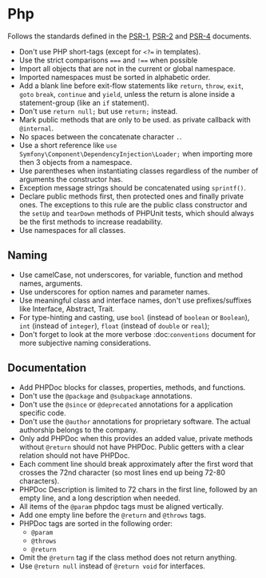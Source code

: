 Php
===

Follows the standards defined in the [PSR-1], [PSR-2]
and [PSR-4] documents.

* Don't use PHP short-tags (except for `<?=` in templates).
* Use the strict comparisons `===` and `!==` when possible
* Import all objects that are not in the current or global namespace.
* Imported namespaces must be sorted in alphabetic order.
* Add a blank line before exit-flow statements like `return`, `throw`, `exit`,
  `goto` `break`, `continue` and `yield`, unless the return is alone inside
  a statement-group (like an `if` statement).
* Don't use `return null;` but use `return;` instead.
* Mark public methods that are only to be used.
  as private callback with `@internal`.
* No spaces between the concatenate character `.`.
* Use a short reference like `use Symfony\Component\DependencyInjection\Loader;`
  when importing more then 3 objects from a namespace.
* Use parentheses when instantiating classes regardless of the number of
  arguments the constructor has.
* Exception message strings should be concatenated using `sprintf()`.
* Declare public methods first, then protected ones and finally private ones.
  The exceptions to this rule are the public class constructor and the `setUp` and
  `tearDown` methods of PHPUnit tests, which should always be the first methods
  to increase readability.
* Use namespaces for all classes.

[PSR-1]: http://www.php-fig.org/psr/psr-1/
[PSR-2]: http://www.php-fig.org/psr/psr-2/
[PSR-4]: http://www.php-fig.org/psr/psr-4/

Naming
------

* Use camelCase, not underscores, for variable, function and method
  names, arguments.
* Use underscores for option names and parameter names.
* Use meaningful class and interface names,
  don't use prefixes/suffixes like Interface, Abstract, Trait.
* For type-hinting and casting, use `bool` (instead of `boolean`
  or `Boolean`), `int` (instead of `integer`), `float` (instead of
  `double` or `real`);
* Don't forget to look at the more verbose :doc:`conventions` document for
  more subjective naming considerations.   

Documentation
-------------

* Add PHPDoc blocks for classes, properties, methods, and functions.
* Don't use the `@package` and `@subpackage` annotations.
* Don't use the `@since` or `@deprecated` annotations for a application specific code.
* Don't use the `@author` annotations for proprietary software.
  The actual authorship belongs to the company.
* Only add PHPDoc when this provides an added value, private methods without `@return`
  should not have PHPDoc. Public getters with a clear relation should not have PHPDoc.
* Each comment line should break approximately after the first word that
  crosses the 72nd character (so most lines end up being 72-80 characters).
* PHPDoc Description is limited to 72 chars in the first line, followed
  by an empty line, and a long description when needed.
* All items of the `@param` phpdoc tags must be aligned vertically.
* Add one empty line before the `@return` and `@throws` tags.
* PHPDoc tags are sorted in the following order:
    * `@param`
    * `@throws`
    * `@return`
* Omit the `@return` tag if the class method does not return anything.
* Use `@return null` instead of `@return void` for interfaces.
